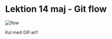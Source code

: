 # Lektion 14 maj - Git flow

![flow](https://media.giphy.com/media/OHygvFftZxYYw/giphy.gif)

Kul med GIF:ar!!
